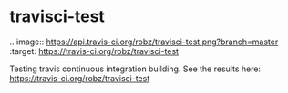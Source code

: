 travisci-test
=============

.. image:: https://api.travis-ci.org/robz/travisci-test.png?branch=master
    :target: https://travis-ci.org/robz/travisci-test

Testing travis continuous integration building. See the results here: https://travis-ci.org/robz/travisci-test
